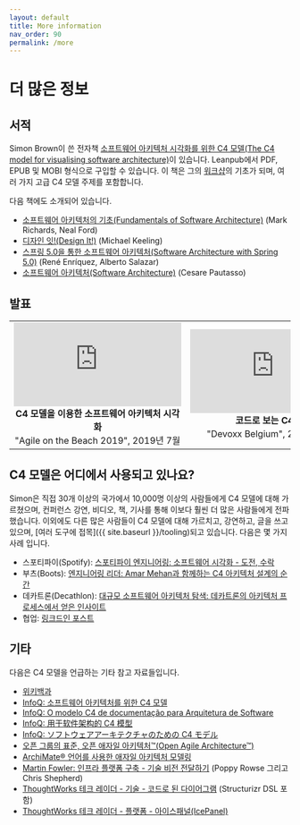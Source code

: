 ```yaml
---
layout: default
title: More information
nav_order: 90
permalink: /more
---
```


# 더 많은 정보

## 서적

Simon Brown이 쓴 전자책 [소프트웨어 아키텍처 시각화를 위한 C4 모델(The C4 model for visualising software architecture)](https://leanpub.com/visualising-software-architecture)이 있습니다. Leanpub에서 PDF, EPUB 및 MOBI 형식으로 구입할 수 있습니다.
이 책은 그의 [워크샵](https://simonbrown.je#workshop3)의 기초가 되며, 여러 가지 고급 C4 모델 주제를 포함합니다.

다음 책에도 소개되어 있습니다.

- [소프트웨어 아키텍처의 기초(Fundamentals of Software Architecture)](https://www.oreilly.com/library/view/fundamentals-of-software/9781492043447/) (Mark Richards, Neal Ford)
- [디자인 잇!(Design It!)](https://pragprog.com/titles/mkdsa/design-it/) (Michael Keeling)
- [스프링 5.0을 통한 소프트웨어 아키텍처(Software Architecture with Spring 5.0)](https://www.packtpub.com/free-ebook/software-architecture-with-spring-5-0/9781788992992) (René Enríquez, Alberto Salazar)
- [소프트웨어 아키텍처(Software Architecture)](https://leanpub.com/software-architecture) (Cesare Pautasso)

## 발표

<table style="text-align: center">
<tr>
<td>
<iframe src="https://www.youtube-nocookie.com/embed/x2-rSnhpw0g" title="YouTube video player" frameborder="0" allow="accelerometer; autoplay; clipboard-write; encrypted-media; gyroscope; picture-in-picture; web-share" allowfullscreen></iframe>
<br />
<b>C4 모델을 이용한 소프트웨어 아키텍처 시각화</b>
<br />
"Agile on the Beach 2019", 2019년 7월
</td>
<td>
<iframe src="https://www.youtube-nocookie.com/embed/LYzOc7vI-Uo" title="YouTube video player" frameborder="0" allow="accelerometer; autoplay; clipboard-write; encrypted-media; gyroscope; picture-in-picture; web-share" allowfullscreen></iframe>
<br />
<b>코드로 보는 C4 모델</b>
<br />"Devoxx Belgium", 2023년 10월
</td>
</tr>
</table>

## C4 모델은 어디에서 사용되고 있나요?

Simon은 직접 30개 이상의 국가에서 10,000명 이상의 사람들에게 C4 모델에 대해 가르쳤으며, 컨퍼런스 강연, 비디오, 책, 기사를 통해 이보다 훨씬 더 많은 사람들에게 전파했습니다.
이외에도 다른 많은 사람들이 C4 모델에 대해 가르치고, 강연하고, 글을 쓰고 있으며, [여러 도구에 접목]({{ site.baseurl }}/tooling)되고 있습니다.
다음은 몇 가지 사례 입니다.

- 스포티파이(Spotify): [스포티파이 엔지니어링: 소프트웨어 시각화 - 도전, 수락](https://engineering.atspotify.com/2022/07/software-visualization-challenge-accepted/)
- 부츠(Boots): [엔지니어링 리더: Amar Mehan과 함께하는 C4 아키텍처 설계의 순간](https://www.theengineeringleader.com/1946930/10648894-a-moment-on-c4-architectural-design-with-amar-mehan)
- 데카트론(Decathlon): [대규모 소프트웨어 아키텍처 탐색: 데카트론의 아키텍처 프로세스에서 얻은 인사이트](https://www.infoq.com/news/2024/07/decathlon-architecture-process/)
- 협업: [링크드인 포스트](https://www.linkedin.com/posts/popovdenys_diagramming-platforms-architecture-activity-7220039863813763073-1XQ3/)

## 기타

다음은 C4 모델을 언급하는 기타 참고 자료들입니다.

- [위키백과](https://en.wikipedia.org/wiki/C4_model)
- [InfoQ: 소프트웨어 아키텍처를 위한 C4 모델](https://www.infoq.com/articles/C4-architecture-model)
- [InfoQ: O modelo C4 de documentação para Arquitetura de Software](https://www.infoq.com/br/articles/C4-architecture-model)
- [InfoQ: 用于软件架构的 C4 模型](https://www.infoq.com/cn/articles/C4-architecture-model)
- [InfoQ: ソフトウェアアーキテクチャのための C4 モデル](https://www.infoq.com/jp/articles/C4-architecture-model)
- [오픈 그룹의 표준, 오픈 애자일 아키텍처™(Open Agile Architecture™)](https://publications.opengroup.org/c208)
- [ArchiMate® 언어를 사용한 애자일 아키텍처 모델링](https://publications.opengroup.org/g20e)
- [Martin Fowler: 인프라 플랫폼 구축 - 기술 비전 전달하기](https://martinfowler.com/articles/building-infrastructure-platform.html#CommunicateYourTechnicalVision) (Poppy Rowse 그리고 Chris Shepherd)
- [ThoughtWorks 테크 레이더 - 기술 - 코드로 된 다이어그램](https://www.thoughtworks.com/radar/techniques/diagrams-as-code) (Structurizr DSL 포함)
- [ThoughtWorks 테크 레이더 - 플랫폼 - 아이스패널(IcePanel)](https://www.thoughtworks.com/radar/platforms/icepanel)
